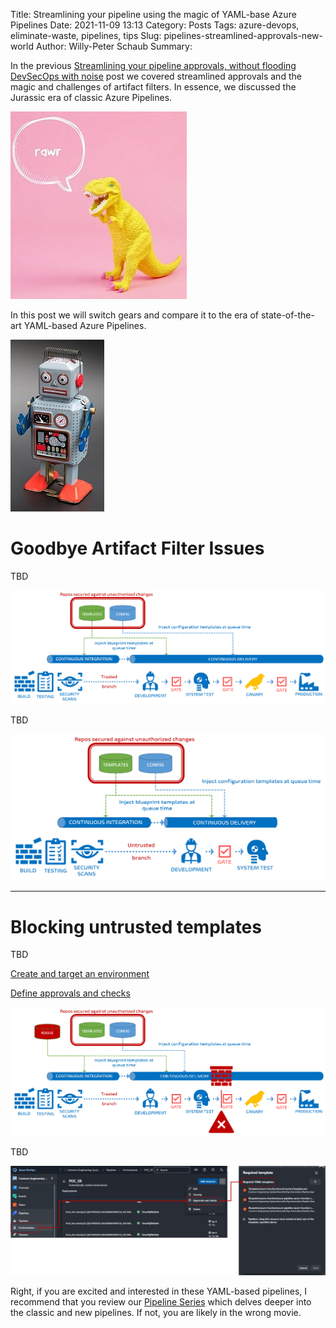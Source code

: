 Title: Streamlining your pipeline using the magic of YAML-base Azure Pipelines
Date: 2021-11-09 13:13
Category: Posts
Tags: azure-devops, eliminate-waste, pipelines, tips
Slug: pipelines-streamlined-approvals-new-world
Author: Willy-Peter Schaub
Summary: 

In the previous [Streamlining your pipeline approvals, without flooding DevSecOps with noise](/pipelines-streamlined-approvals.html) post we covered streamlined approvals and the magic and challenges of artifact filters. In essence, we discussed the Jurassic era of classic Azure Pipelines.

![Jurassic Park](/images/pipelines-streamlined-approvals-new-world-1.jpg)

 In this post we will switch gears and compare it to the  era of state-of-the-art YAML-based Azure Pipelines.

![Jurassic Park](/images/pipelines-streamlined-approvals-new-world-2.jpg)

# Goodbye Artifact Filter Issues

TBD

![Trusted Branches](/images/pipelines-streamlined-approvals-new-world-3.png)

TBD

![Untrusted Branches](/images/pipelines-streamlined-approvals-new-world-4.png)

---

# Blocking untrusted templates

TBD

[Create and target an environment](https://docs.microsoft.com/en-us/azure/devops/pipelines/process/environments?view=azure-devops)

[Define approvals and checks](https://docs.microsoft.com/en-us/azure/devops/pipelines/process/environments?view=azure-devops)

![Untrusted Templates](/images/pipelines-streamlined-approvals-new-world-6.png)

TBD

![Untrusted Templates](/images/pipelines-streamlined-approvals-new-world-7.png)

Right, if you are excited and interested in these YAML-based pipelines, I recommend that you review our [Pipeline Series](/why-pipelines-part1.html) which delves deeper into the classic and new pipelines. If not, you are likely in the wrong movie.

